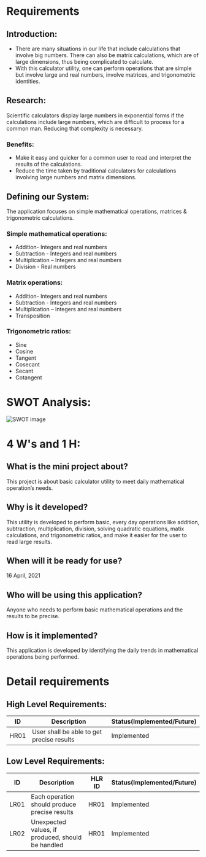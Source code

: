 # Requirements

## Introduction:
- There are many situations in our life that include calculations that involve big numbers. There can also be matrix calculations, which are of large dimensions, thus being complicated to calculate.
- With this calculator utility, one can perform operations that are simple but involve large and real numbers, involve matrices, and trigonometric identities.


## Research:
Scientific calculators display large numbers in exponential forms if the calculations include large numbers, which are difficult to process for a common man. Reducing that complexity is necessary.

### Benefits:
- Make it easy and quicker for a common user to read and interpret the results of the calculations.
- Reduce the time taken by traditional calculators for calculations involving large numbers and matrix dimensions.

## Defining our System:
The application focuses on simple mathematical operations, matrices & trigonometric calculations.

### Simple mathematical operations:
- Addition- Integers and real numbers
- Subtraction - Integers and real numbers
- Multiplication – Integers and real numbers
- Division - Real numbers

### Matrix operations:
- Addition- Integers and real numbers
- Subtraction - Integers and real numbers
- Multiplication – Integers and real numbers
- Transposition 

### Trigonometric ratios: 
- Sine 
- Cosine
- Tangent
- Cosecant
- Secant
- Cotangent


# SWOT Analysis:
![SWOT image](https://github.com/Hrushikar/stepin-miniproject/tree/main/1_Requirements/SWOT.png)


# 4 W's and 1 H:

## What is the mini project about?
This project is about basic calculator utility to meet daily mathematical operation’s needs. 

## Why is it developed?
This utility is developed to perform basic, every day operations like addition, subtraction, multiplication, division, solving quadratic equations, matix calculations, and trigonometric ratios, and make it easier for the user to read large results.

## When will it be ready for use?
16 April, 2021

## Who will be using this application?
Anyone who needs to perform basic mathematical operations and the results to be precise.

## How is it implemented?
This application is developed by identifying the daily trends in mathematical operations being performed.


# Detail requirements

## High Level Requirements:
ID|Description|Status(Implemented/Future)
----|---------|--------------------------
HR01|User shall be able to get precise results|Implemented

## Low Level Requirements:
ID|Description|HLR ID|Status(Implemented/Future)
--|-----------|------|--------------------------
LR01|Each operation should produce precise results|HR01|Implemented
LR02|Unexpected values, if produced, should be handled|HR01|Implemented
